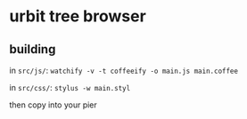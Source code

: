 # urbit tree browser

## building

in `src/js/`:
`watchify -v -t coffeeify -o main.js main.coffee`

in `src/css/`:
`stylus -w main.styl`

then copy into your pier
